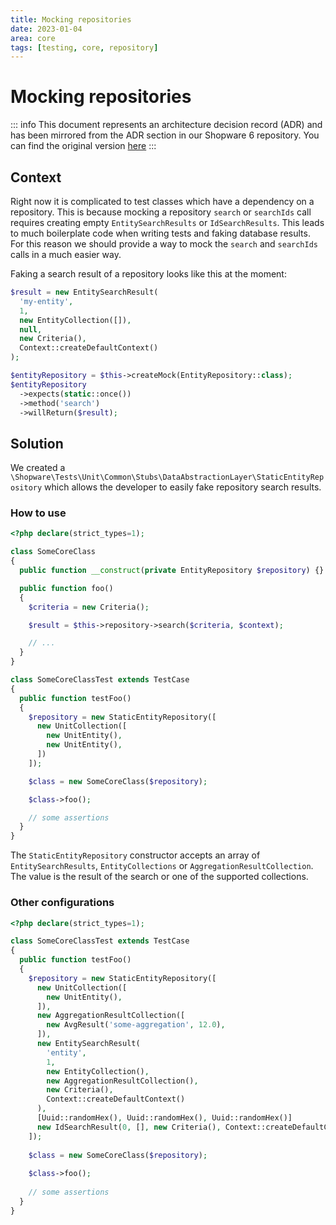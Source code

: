 ```yaml
---
title: Mocking repositories
date: 2023-01-04
area: core
tags: [testing, core, repository]
---
```


# Mocking repositories

::: info
This document represents an architecture decision record (ADR) and has been mirrored from the ADR section in our Shopware 6 repository.
You can find the original version [here](https://github.com/shopware/shopware/blob/trunk/adr/2023-04-01-mocking-repositories.md)
:::

## Context
Right now it is complicated to test classes which have a dependency on a repository. This is because mocking a repository `search` or `searchIds` call requires creating empty `EntitySearchResults` or `IdSearchResults`. This leads to much boilerplate code when writing tests and faking database results. For this reason we should provide a way to mock the `search` and `searchIds` calls in a much easier way. 

Faking a search result of a repository looks like this at the moment:

```php
$result = new EntitySearchResult(
  'my-entity',
  1,
  new EntityCollection([]),
  null,
  new Criteria(),
  Context::createDefaultContext()
);

$entityRepository = $this->createMock(EntityRepository::class);
$entityRepository
  ->expects(static::once())
  ->method('search')
  ->willReturn($result);
```

## Solution
We created a `\Shopware\Tests\Unit\Common\Stubs\DataAbstractionLayer\StaticEntityRepository` which allows the developer to easily fake repository search results.  

### How to use

```php
<?php declare(strict_types=1);

class SomeCoreClass
{
  public function __construct(private EntityRepository $repository) {}

  public function foo()
  {
    $criteria = new Criteria();

    $result = $this->repository->search($criteria, $context);

    // ...
  }
}

class SomeCoreClassTest extends TestCase
{
  public function testFoo()
  {
    $repository = new StaticEntityRepository([
      new UnitCollection([
        new UnitEntity(),
        new UnitEntity(),
      ])
    ]);

    $class = new SomeCoreClass($repository);

    $class->foo();

    // some assertions
  }
}
```

The `StaticEntityRepository` constructor accepts an array of `EntitySearchResults`, `EntityCollections` or `AggregationResultCollection`. The value is the result of the search or one of the supported collections.

### Other configurations

```php
<?php declare(strict_types=1);

class SomeCoreClassTest extends TestCase
{
  public function testFoo() 
  {
    $repository = new StaticEntityRepository([
      new UnitCollection([
        new UnitEntity(),
      ]),
      new AggregationResultCollection([
        new AvgResult('some-aggregation', 12.0),
      ]),
      new EntitySearchResult(
        'entity', 
        1, 
        new EntityCollection(), 
        new AggregationResultCollection(), 
        new Criteria(), 
        Context::createDefaultContext()
      ),
      [Uuid::randomHex(), Uuid::randomHex(), Uuid::randomHex()]       
      new IdSearchResult(0, [], new Criteria(), Context::createDefaultContext()),
    ]);
    
    $class = new SomeCoreClass($repository);
    
    $class->foo();
    
    // some assertions
  }
}
````
